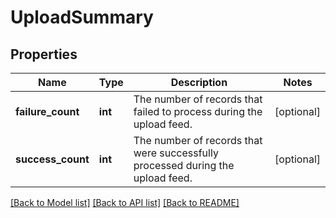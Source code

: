 # UploadSummary

## Properties
Name | Type | Description | Notes
------------ | ------------- | ------------- | -------------
**failure_count** | **int** | The number of records that failed to process during the upload feed. | [optional] 
**success_count** | **int** | The number of records that were successfully processed during the upload feed. | [optional] 

[[Back to Model list]](../README.md#documentation-for-models) [[Back to API list]](../README.md#documentation-for-api-endpoints) [[Back to README]](../README.md)


